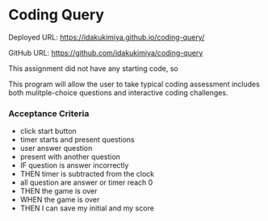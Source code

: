 # Coding Query

Deployed URL: https://idakukimiya.github.io/coding-query/

GitHub URL: https://github.com/idakukimiya/coding-query

This assignment did not have any starting code, so 


This program will allow the user to take typical coding assessment includes both mulitple-choice questions and interactive coding challenges.

### Acceptance Criteria

- click start button
- timer starts and present questions
- user answer question
- present with another question
- IF question is answer incorrectly
- THEN timer is subtracted from the clock
- all question are answer or timer reach 0
- THEN the game is over
- WHEN the game is over
- THEN I can save my initial and my score